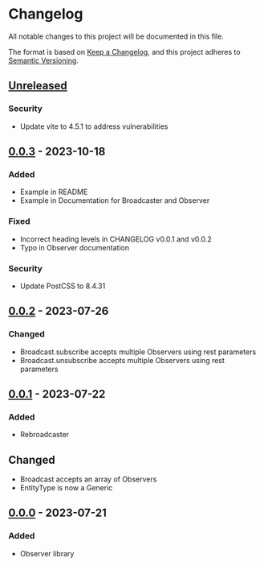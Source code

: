 # Changelog

All notable changes to this project will be documented in this file.

The format is based on [Keep a Changelog](https://keepachangelog.com/en/1.0.0/),
and this project adheres to [Semantic Versioning](https://semver.org/spec/v2.0.0.html).

## [Unreleased]

### Security

- Update vite to 4.5.1 to address vulnerabilities

## [0.0.3] - 2023-10-18

### Added

- Example in README
- Example in Documentation for Broadcaster and Observer

### Fixed

- Incorrect heading levels in CHANGELOG v0.0.1 and v0.0.2
- Typo in Observer documentation

### Security

- Update PostCSS to 8.4.31

## [0.0.2] - 2023-07-26

### Changed

- Broadcast.subscribe accepts multiple Observers using rest parameters
- Broadcast.unsubscribe accepts multiple Observers using rest parameters

## [0.0.1] - 2023-07-22

### Added

- Rebroadcaster

## Changed

- Broadcast accepts an array of Observers
- EntityType is now a Generic

## [0.0.0] - 2023-07-21

### Added

- Observer library

[unreleased]: https://github.com/taylorhmorris/observer/compare/v0.0.3...HEAD
[0.0.3]: https://github.com/taylorhmorris/observer/compare/v0.0.2...v0.0.3
[0.0.2]: https://github.com/taylorhmorris/observer/compare/v0.0.1...v0.0.2
[0.0.1]: https://github.com/taylorhmorris/observer/compare/v0.0.0...v0.0.1
[0.0.0]: https://github.com/taylorhmorris/observer/releases/tag/v0.0.0
